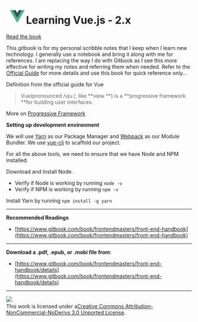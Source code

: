 # ![](/assets/vue.jpg)Learning Vue.js - 2.x

[Read the book](https://narramadan.gitbooks.io/learning-vue-js/)

This gitbook is for my personal scribble notes that I keep when I learn new technology. I generally use a notebook and bring it along with me for references. I am replacing the way I do with Gitbook as I see this more effective for writing my notes and referring them when needed. Refer to the [Official Guide](https://vuejs.org/v2/guide/index.html) for more details and use this book for quick reference only...

Definition from the official guide for Vue

> Vue\(pronounced /vjuː/, like **view **\) is a **progressive framework **for building user interfaces.

More on [Progressive Framework](/quick-intro.md#progressive-framework)

**Setting up development environment**

We will use [Yarn](https://yarnpkg.com/en/) as our Package Manager and [Webpack](https://webpack.js.org/) as our Module Bundler. We use [vue-cli](https://github.com/vuejs/vue-cli) to scaffold our project.

For all the above tools, we need to ensure that we have Node and NPM installed.

Download and Install Node. 

* Verify if Node is working by running `node -v`
* Verify if NPM is working by running `npm -v`

Install Yarn by running `npm install -g yarn`





---

**Recommended Readings**

* [https://www.gitbook.com/book/frontendmasters/front-end-handbook](https://www.gitbook.com/book/frontendmasters/front-end-handbook)

---

**Download a .pdf, .epub, or .mobi file from**:

* [https://www.gitbook.com/book/frontendmasters/front-end-handbook/details](https://www.gitbook.com/book/frontendmasters/front-end-handbook/details)

---

[![](https://i.creativecommons.org/l/by-nc-nd/3.0/88x31.png)](http://creativecommons.org/licenses/by-nc-nd/3.0/)  
This work is licensed under a[Creative Commons Attribution-NonCommercial-NoDerivs 3.0 Unported License](http://creativecommons.org/licenses/by-nc-nd/3.0/).

